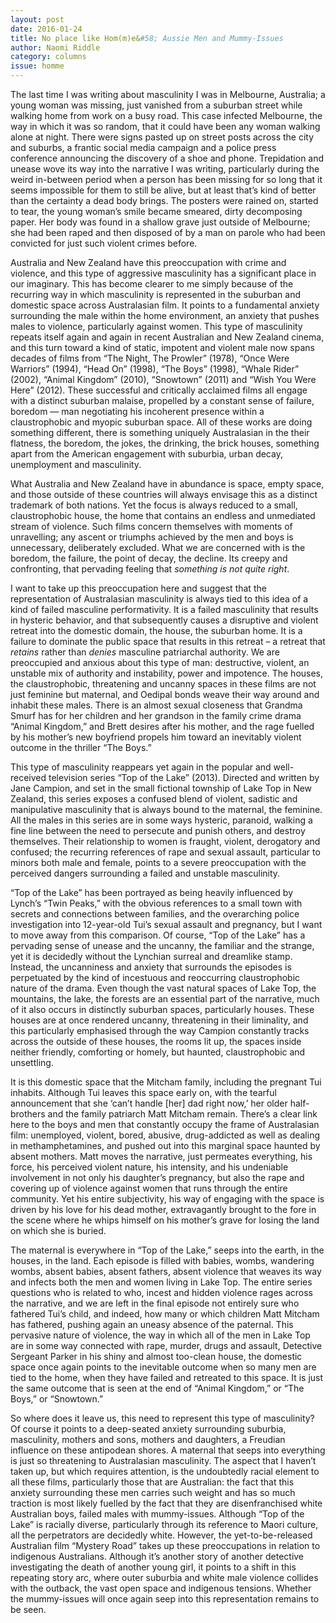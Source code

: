 ```yaml
---
layout: post 
date: 2016-01-24
title: No place like Hom(m)e&#58; Aussie Men and Mummy-Issues
author: Naomi Riddle
category: columns
issue: homme
---
```

The last time I was writing about masculinity I was in Melbourne, Australia; a young woman was missing, just vanished from a suburban street while walking home from work on a busy road. This case infected Melbourne, the way in which it was so random, that it could have been any woman walking alone at night. There were signs pasted up on street posts across the city and suburbs, a frantic social media campaign and a police press conference announcing the discovery of a shoe and phone. Trepidation and unease wove its way into the narrative I was writing, particularly during the weird in-between period when a person has been missing for so long that it seems impossible for them to still be alive, but at least that’s kind of better than the certainty a dead body brings. The posters were rained on, started to tear, the young woman’s smile became smeared, dirty decomposing paper. Her body was found in a shallow grave just outside of Melbourne; she had been raped and then disposed of by a man on parole who had been convicted for just such violent crimes before.

Australia and New Zealand have this preoccupation with crime and violence, and this type of aggressive masculinity has a significant place in our imaginary. This has become clearer to me simply because of the recurring way in which masculinity is represented in the suburban and domestic space across Australasian film. It points to a fundamental anxiety surrounding the male within the home environment, an anxiety that pushes males to violence, particularly against women. This type of masculinity repeats itself again and again in recent Australian and New Zealand cinema, and this turn toward a kind of static, impotent and violent male now spans decades of films from “The Night, The Prowler” (1978), “Once Were Warriors” (1994), “Head On” (1998), “The Boys” (1998), “Whale Rider” (2002), “Animal Kingdom” (2010), “Snowtown” (2011) and “Wish You Were Here” (2012). These successful and critically acclaimed films all engage with a distinct suburban malaise, propelled by a constant sense of failure, boredom — man negotiating his incoherent presence within a claustrophobic and myopic suburban space. All of these works are doing something different, there is something uniquely Australasian in the their flatness, the boredom, the jokes, the drinking, the brick houses, something apart from the American engagement with suburbia, urban decay, unemployment and masculinity.

What Australia and New Zealand have in abundance is space, empty space, and those outside of these countries will always envisage this as a distinct trademark of both nations. Yet the focus is always reduced to a small, claustrophobic house, the home that contains an endless and unmediated stream of violence. Such films concern themselves with moments of unravelling; any ascent or triumphs achieved by the men and boys is unnecessary, deliberately excluded. What we are concerned with is the boredom, the failure, the point of decay, the decline. Its creepy and confronting, that pervading feeling that _something is not quite right_.

I want to take up this preoccupation here and suggest that the representation of Australasian masculinity is always tied to this idea of a kind of failed masculine performativity. It is a failed masculinity that results in hysteric behavior, and that subsequently causes a disruptive and violent retreat into the domestic domain, the house, the suburban home. It is a failure to dominate the public space that results in this retreat – a retreat that _retains_ rather than _denies_ masculine patriarchal authority. We are preoccupied and anxious about this type of man: destructive, violent, an unstable mix of authority and instability, power and impotence. The houses, the claustrophobic, threatening and uncanny spaces in these films are not just feminine but maternal, and Oedipal bonds weave their way around and inhabit these males. There is an almost sexual closeness that Grandma Smurf has for her children and her grandson in the family crime drama “Animal Kingdom,” and Brett desires after his mother, and the rage fuelled by his mother’s new boyfriend propels him toward an inevitably violent outcome in the thriller “The Boys.”

This type of masculinity reappears yet again in the popular and well-received television series “Top of the Lake” (2013). Directed and written by Jane Campion, and set in the small fictional township of Lake Top in New Zealand, this series exposes a confused blend of violent, sadistic and manipulative masculinity that is always bound to the maternal, the feminine. All the males in this series are in some ways hysteric, paranoid, walking a fine line between the need to persecute and punish others, and destroy themselves. Their relationship to women is fraught, violent, derogatory and confused; the recurring references of rape and sexual assault, particular to minors both male and female, points to a severe preoccupation with the perceived dangers surrounding a failed and unstable masculinity.

“Top of the Lake” has been portrayed as being heavily influenced by Lynch’s “Twin Peaks,” with the obvious references to a small town with secrets and connections between families, and the overarching police investigation into 12-year-old Tui’s sexual assault and pregnancy, but I want to move away from this comparison. Of course, “Top of the Lake” has a pervading sense of unease and the uncanny, the familiar and the strange, yet it is decidedly without the Lynchian surreal and dreamlike stamp. Instead, the uncanniness and anxiety that surrounds the episodes is perpetuated by the kind of incestuous and reoccurring claustrophobic nature of the drama. Even though the vast natural spaces of Lake Top, the mountains, the lake, the forests are an essential part of the narrative, much of it also occurs in distinctly suburban spaces, particularly houses. These houses are at once rendered uncanny, threatening in their liminality, and this particularly emphasised through the way Campion constantly tracks across the outside of these houses, the rooms lit up, the spaces inside neither friendly, comforting or homely, but haunted, claustrophobic and unsettling.

It is this domestic space that the Mitcham family, including the pregnant Tui inhabits. Although Tui leaves this space early on, with the tearful announcement that she ‘can’t handle [her] dad right now,’ her older half-brothers and the family patriarch Matt Mitcham remain. There’s a clear link here to the boys and men that constantly occupy the frame of Australasian film: unemployed, violent, bored, abusive, drug-addicted as well as dealing in methamphetamines, and pushed out into this marginal space haunted by absent mothers. Matt moves the narrative, just permeates everything, his force, his perceived violent nature, his intensity, and his undeniable involvement in not only his daughter’s pregnancy, but also the rape and covering up of violence against women that runs through the entire community. Yet his entire subjectivity, his way of engaging with the space is driven by his love for his dead mother, extravagantly brought to the fore in the scene where he whips himself on his mother’s grave for losing the land on which she is buried.

The maternal is everywhere in “Top of the Lake,” seeps into the earth, in the houses, in the land. Each episode is filled with babies, wombs, wandering wombs, absent babies, absent fathers, absent violence that weaves its way and infects both the men and women living in Lake Top. The entire series questions who is related to who, incest and hidden violence rages across the narrative, and we are left in the final episode not entirely sure who fathered Tui’s child, and indeed, how many or which children Matt Mitcham has fathered, pushing again an uneasy absence of the paternal. This pervasive nature of violence, the way in which all of the men in Lake Top are in some way connected with rape, murder, drugs and assault, Detective Sergeant Parker in his shiny and almost too-clean house, the domestic space once again points to the inevitable outcome when so many men are tied to the home, when they have failed and retreated to this space. It is just the same outcome that is seen at the end of “Animal Kingdom,” or “The Boys,” or “Snowtown.”

So where does it leave us, this need to represent this type of masculinity? Of course it points to a deep-seated anxiety surrounding suburbia, masculinity, mothers and sons, mothers and daughters, a Freudian influence on these antipodean shores. A maternal that seeps into everything is just so threatening to Australasian masculinity. The aspect that I haven’t taken up, but which requires attention, is the undoubtedly racial element to all these films, particularly those that are Australian: the fact that this anxiety surrounding these men carries such weight and has so much traction is most likely fuelled by the fact that they are disenfranchised white Australian boys, failed males with mummy-issues. Although “Top of the Lake” is racially diverse, particularly through its reference to Maori culture, all the perpetrators are decidedly white. However, the yet-to-be-released Australian film “Mystery Road” takes up these preoccupations in relation to indigenous Australians. Although it’s another story of another detective investigating the death of another young girl, it points to a shift in this repeating story arc, where outer suburbia and white male violence collides with the outback, the vast open space and indigenous tensions. Whether the mummy-issues will once again seep into this representation remains to be seen.